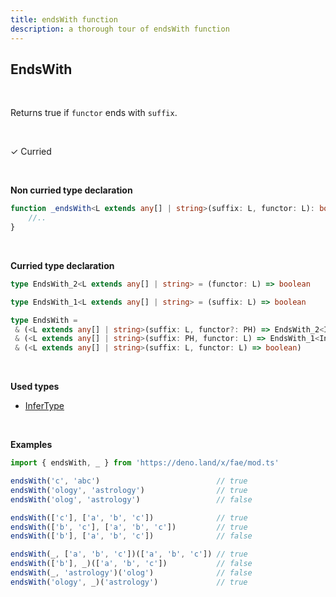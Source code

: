 ```yaml
---
title: endsWith function
description: a thorough tour of endsWith function
---
```


## EndsWith

<br>

Returns true if `functor` ends with `suffix`.

<br>

&check; Curried

<br>

**Non curried type declaration**
```typescript
function _endsWith<L extends any[] | string>(suffix: L, functor: L): boolean {
    //..
}
```
<br>

**Curried type declaration**

```typescript
type EndsWith_2<L extends any[] | string> = (functor: L) => boolean

type EndsWith_1<L extends any[] | string> = (suffix: L) => boolean

type EndsWith =
 & (<L extends any[] | string>(suffix: L, functor?: PH) => EndsWith_2<InferType<L>>)
 & (<L extends any[] | string>(suffix: PH, functor: L) => EndsWith_1<InferType<L>>)
 & (<L extends any[] | string>(suffix: L, functor: L) => boolean)
```
<br>

**Used types**
* [InferType](/types/InferType)

<br>

**Examples**
```typescript
import { endsWith, _ } from 'https://deno.land/x/fae/mod.ts'

endsWith('c', 'abc')                          // true
endsWith('ology', 'astrology')                // true
endsWith('olog', 'astrology')                 // false

endsWith(['c'], ['a', 'b', 'c'])              // true
endsWith(['b', 'c'], ['a', 'b', 'c'])         // true
endsWith(['b'], ['a', 'b', 'c'])              // false

endsWith(_, ['a', 'b', 'c'])(['a', 'b', 'c']) // true
endsWith(['b'], _)(['a', 'b', 'c'])           // false
endsWith(_, 'astrology')('olog')              // false
endsWith('ology', _)('astrology')             // true
``` 
